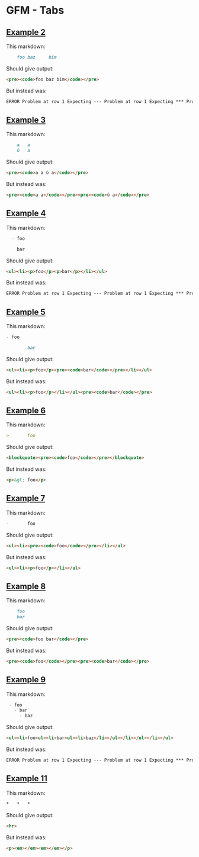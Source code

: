 # GFM - Tabs

## [Example 2](https://github.github.com/gfm/#example-2)

This markdown:

```markdown
  	foo	baz		bim

```

Should give output:

```html
<pre><code>foo baz bim</code></pre>
```

But instead was:

```html
ERROR Problem at row 1 Expecting --- Problem at row 1 Expecting *** Problem at row 1 Expecting ___
```
## [Example 3](https://github.github.com/gfm/#example-3)

This markdown:

```markdown
    a	a
    ὐ	a

```

Should give output:

```html
<pre><code>a a ὐ a</code></pre>
```

But instead was:

```html
<pre><code>a a</code></pre><pre><code>ὐ a</code></pre>
```
## [Example 4](https://github.github.com/gfm/#example-4)

This markdown:

```markdown
  - foo

	bar

```

Should give output:

```html
<ul><li><p>foo</p><p>bar</p></li></ul>
```

But instead was:

```html
ERROR Problem at row 1 Expecting --- Problem at row 1 Expecting *** Problem at row 1 Expecting ___
```
## [Example 5](https://github.github.com/gfm/#example-5)

This markdown:

```markdown
- foo

		bar

```

Should give output:

```html
<ul><li><p>foo</p><pre><code>bar</code></pre></li></ul>
```

But instead was:

```html
<ul><li><p>foo</p></li></ul><pre><code>bar</code></pre>
```
## [Example 6](https://github.github.com/gfm/#example-6)

This markdown:

```markdown
>		foo

```

Should give output:

```html
<blockquote><pre><code>foo</code></pre></blockquote>
```

But instead was:

```html
<p>&gt; foo</p>
```
## [Example 7](https://github.github.com/gfm/#example-7)

This markdown:

```markdown
-		foo

```

Should give output:

```html
<ul><li><pre><code>foo</code></pre></li></ul>
```

But instead was:

```html
<ul><li><p>foo</p></li></ul>
```
## [Example 8](https://github.github.com/gfm/#example-8)

This markdown:

```markdown
    foo
	bar

```

Should give output:

```html
<pre><code>foo bar</code></pre>
```

But instead was:

```html
<pre><code>foo</code></pre><pre><code>bar</code></pre>
```
## [Example 9](https://github.github.com/gfm/#example-9)

This markdown:

```markdown
 - foo
   - bar
	 - baz

```

Should give output:

```html
<ul><li>foo<ul><li>bar<ul><li>baz</li></ul></li></ul></li></ul>
```

But instead was:

```html
ERROR Problem at row 1 Expecting --- Problem at row 1 Expecting *** Problem at row 1 Expecting ___
```
## [Example 11](https://github.github.com/gfm/#example-11)

This markdown:

```markdown
*	*	*	

```

Should give output:

```html
<hr>
```

But instead was:

```html
<p><em></em><em></em></p>
```
